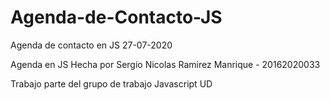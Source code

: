 # Agenda-de-Contacto-JS
Agenda de contacto en JS
27-07-2020

Agenda en JS Hecha por Sergio Nicolas Ramirez Manrique - 20162020033

Trabajo parte del grupo de trabajo Javascript UD